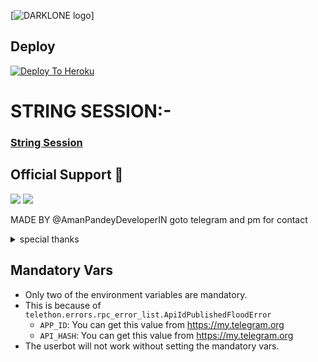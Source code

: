 [![DARKLONE logo](https://telegra.ph/file/4678add619696c235a42a.jpg)]

## Deploy
[![Deploy To Heroku](https://www.herokucdn.com/deploy/button.svg)](https://dashboard.heroku.com/new?button-url=https%3A%2F%2Fgithub.com%2FHACKERBOTTELEGRAM%2FHACKEROP-PACK&template=https%3A%2F%2Fgithub.com%2FHACKERBOTTELEGRAM%2FHACKEROP-PACK)

# STRING SESSION:-
### [String Session](https://replit.com/@amanpandey7647/DARKLON-Userbot-String-Session)

## Official Support 💖
<a href="https://t.me/DARKLONXOP"><img src="https://img.shields.io/badge/Join-Support%20Channel-red.svg?style=for-the-badge&logo=Telegram"></a>
<a href="https://t.me/DARKLON_USERBOT_SUPPORT"><img src="https://img.shields.io/badge/Join-Support%20Group-blue.svg?style=for-the-badge&logo=Telegram"></a>




MADE BY @AmanPandeyDeveloperIN goto telegram and pm for contact

<details>
<summary> special thanks </summary>
<b>AmanPandey @AmanPandeyDeveloperIN A CODER </b>
<h1>#TEAMLEGEND</h1>
</details>


## Mandatory Vars

- Only two of the environment variables are mandatory.
- This is because of `telethon.errors.rpc_error_list.ApiIdPublishedFloodError`
    - `APP_ID`:   You can get this value from https://my.telegram.org
    - `API_HASH`:   You can get this value from https://my.telegram.org
- The userbot will not work without setting the mandatory vars.
